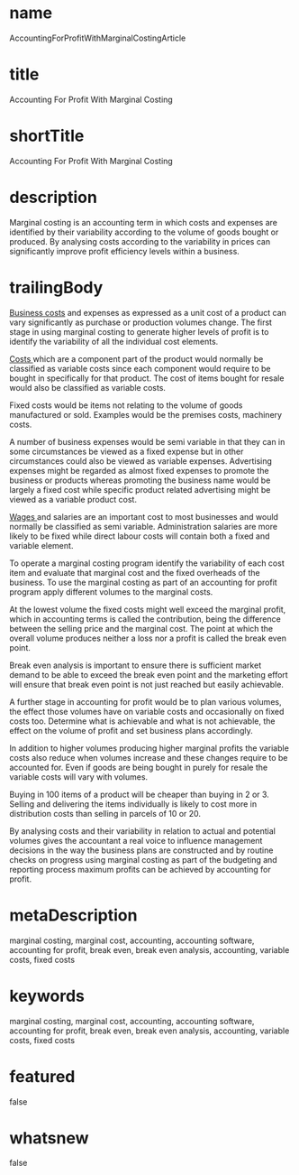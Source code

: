 # name
AccountingForProfitWithMarginalCostingArticle

# title
Accounting For Profit With Marginal Costing

# shortTitle
Accounting For Profit With Marginal Costing

# description
<p>Marginal costing is an accounting term in which costs and expenses are identified by their variability according to the volume of goods bought or produced. By analysing costs according to the variability in prices can significantly improve profit efficiency levels within a business.</p>

# trailingBody
<p>
    <a href="article.html?article=CostAccountingForProfitArticle">Business costs</a> and expenses as expressed as a unit cost of a product can vary significantly as purchase or production volumes change. The first stage in using marginal costing to generate higher levels of profit is to identify the variability of all the individual cost elements.
</p>
<p>
    <a href="article.html?article=CostAccountingForProfitArticle">Costs </a>which are a component part of the product would normally be classified as variable costs since each component would require to be bought in specifically for that product. The cost of items bought for resale would also be classified as variable costs.
</p>
<p>Fixed costs would be items not relating to the volume of goods manufactured or sold. Examples would be the premises costs, machinery costs.</p>
<p>A number of business expenses would be semi variable in that they can in some circumstances be viewed as a fixed expense but in other circumstances could also be viewed as variable expenses. Advertising expenses might be regarded as almost fixed expenses to promote the business or products whereas promoting the business name would be largely a fixed cost while specific product related advertising might be viewed as a variable product cost.</p>
<p>
    <a href="https://www.diyaccounting.co.uk/Payroll-Product.do">Wages </a>and salaries are an important cost to most businesses and would normally be classified as semi variable. Administration salaries are more likely to be fixed while direct labour costs will contain both a fixed and variable element.
</p>
<p>To operate a marginal costing program identify the variability of each cost item and evaluate that marginal cost and the fixed overheads of the business. To use the marginal costing as part of an accounting for profit program apply different volumes to the marginal costs.</p>
<p>At the lowest volume the fixed costs might well exceed the marginal profit, which in accounting terms is called the contribution, being the difference between the selling price and the marginal cost. The point at which the overall volume produces neither a loss nor a profit is called the break even point.</p>
<p>Break even analysis is important to ensure there is sufficient market demand to be able to exceed the break even point and the marketing effort will ensure that break even point is not just reached but easily achievable.</p>
<p>A further stage in accounting for profit would be to plan various volumes, the effect those volumes have on variable costs and occasionally on fixed costs too. Determine what is achievable and what is not achievable, the effect on the volume of profit and set business plans accordingly.</p>
<p>In addition to higher volumes producing higher marginal profits the variable costs also reduce when volumes increase and these changes require to be accounted for. Even if goods are being bought in purely for resale the variable costs will vary with volumes.</p>
<p>Buying in 100 items of a product will be cheaper than buying in 2 or 3. Selling and delivering the items individually is likely to cost more in distribution costs than selling in parcels of 10 or 20.</p>
<p>By analysing costs and their variability in relation to actual and potential volumes gives the accountant a real voice to influence management decisions in the way the business plans are constructed and by routine checks on progress using marginal costing as part of the budgeting and reporting process maximum profits can be achieved by accounting for profit.</p>


# metaDescription
marginal costing, marginal cost, accounting, accounting software, accounting for profit, break even, break even analysis, accounting, variable costs, fixed costs

# keywords
marginal costing, marginal cost, accounting, accounting software, accounting for profit, break even, break even analysis, accounting, variable costs, fixed costs

# featured
false

# whatsnew
false
